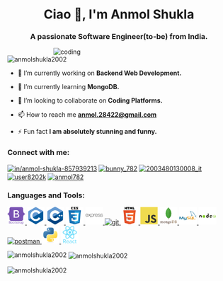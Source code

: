 <h1 align="center">Ciao 👋, I'm Anmol Shukla</h1>
<h3 align="center">A passionate Software Engineer(to-be) from India.</h3>
<img align="right" alt="coding" width="400" src="https://media1.giphy.com/media/zOvBKUUEERdNm/giphy.gif?cid=ecf05e475qv3mueql9dqiz46cqy8sleb8mih8ehe12t82e1y&rid=giphy.gif&ct=g">

<p align="left"> <img src="https://komarev.com/ghpvc/?username=anmolshukla2002&label=Profile%20views&color=0e75b6&style=flat" alt="anmolshukla2002" /> </p>

- 🔭 I’m currently working on **Backend Web Development.**

- 🌱 I’m currently learning **MongoDB.**

- 👯 I’m looking to collaborate on **Coding Platforms.**

- 📫 How to reach me **anmol.28422@gmail.com**

- ⚡ Fun fact **I am absolutely stunning and funny.**

<h3 align="left">Connect with me:</h3>
<p align="left">
<a href="https://linkedin.com/in/in/anmol-shukla-857939213" target="blank"><img align="center" src="https://raw.githubusercontent.com/rahuldkjain/github-profile-readme-generator/master/src/images/icons/Social/linked-in-alt.svg" alt="in/anmol-shukla-857939213" height="30" width="40" /></a>
<a href="https://instagram.com/bunny_782" target="blank"><img align="center" src="https://raw.githubusercontent.com/rahuldkjain/github-profile-readme-generator/master/src/images/icons/Social/instagram.svg" alt="bunny_782" height="30" width="40" /></a>
<a href="https://www.hackerrank.com/2003480130008_it" target="blank"><img align="center" src="https://raw.githubusercontent.com/rahuldkjain/github-profile-readme-generator/master/src/images/icons/Social/hackerrank.svg" alt="2003480130008_it" height="30" width="40" /></a>
<a href="https://www.leetcode.com/user8202k" target="blank"><img align="center" src="https://raw.githubusercontent.com/rahuldkjain/github-profile-readme-generator/master/src/images/icons/Social/leet-code.svg" alt="user8202k" height="30" width="40" /></a>
<a href="https://auth.geeksforgeeks.org/user/anmol782" target="blank"><img align="center" src="https://raw.githubusercontent.com/rahuldkjain/github-profile-readme-generator/master/src/images/icons/Social/geeks-for-geeks.svg" alt="anmol782" height="30" width="40" /></a>
</p>

<h3 align="left">Languages and Tools:</h3>
<p align="left"> <a href="https://getbootstrap.com" target="_blank" rel="noreferrer"> <img src="https://raw.githubusercontent.com/devicons/devicon/master/icons/bootstrap/bootstrap-plain-wordmark.svg" alt="bootstrap" width="40" height="40"/> </a> <a href="https://www.cprogramming.com/" target="_blank" rel="noreferrer"> <img src="https://raw.githubusercontent.com/devicons/devicon/master/icons/c/c-original.svg" alt="c" width="40" height="40"/> </a> <a href="https://www.w3schools.com/cpp/" target="_blank" rel="noreferrer"> <img src="https://raw.githubusercontent.com/devicons/devicon/master/icons/cplusplus/cplusplus-original.svg" alt="cplusplus" width="40" height="40"/> </a> <a href="https://www.w3schools.com/css/" target="_blank" rel="noreferrer"> <img src="https://raw.githubusercontent.com/devicons/devicon/master/icons/css3/css3-original-wordmark.svg" alt="css3" width="40" height="40"/> </a> <a href="https://expressjs.com" target="_blank" rel="noreferrer"> <img src="https://raw.githubusercontent.com/devicons/devicon/master/icons/express/express-original-wordmark.svg" alt="express" width="40" height="40"/> </a> <a href="https://git-scm.com/" target="_blank" rel="noreferrer"> <img src="https://www.vectorlogo.zone/logos/git-scm/git-scm-icon.svg" alt="git" width="40" height="40"/> </a> <a href="https://www.w3.org/html/" target="_blank" rel="noreferrer"> <img src="https://raw.githubusercontent.com/devicons/devicon/master/icons/html5/html5-original-wordmark.svg" alt="html5" width="40" height="40"/> </a> <a href="https://developer.mozilla.org/en-US/docs/Web/JavaScript" target="_blank" rel="noreferrer"> <img src="https://raw.githubusercontent.com/devicons/devicon/master/icons/javascript/javascript-original.svg" alt="javascript" width="40" height="40"/> </a> <a href="https://www.mongodb.com/" target="_blank" rel="noreferrer"> <img src="https://raw.githubusercontent.com/devicons/devicon/master/icons/mongodb/mongodb-original-wordmark.svg" alt="mongodb" width="40" height="40"/> </a> <a href="https://www.mysql.com/" target="_blank" rel="noreferrer"> <img src="https://raw.githubusercontent.com/devicons/devicon/master/icons/mysql/mysql-original-wordmark.svg" alt="mysql" width="40" height="40"/> </a> <a href="https://nodejs.org" target="_blank" rel="noreferrer"> <img src="https://raw.githubusercontent.com/devicons/devicon/master/icons/nodejs/nodejs-original-wordmark.svg" alt="nodejs" width="40" height="40"/> </a> <a href="https://postman.com" target="_blank" rel="noreferrer"> <img src="https://www.vectorlogo.zone/logos/getpostman/getpostman-icon.svg" alt="postman" width="40" height="40"/> </a> <a href="https://www.python.org" target="_blank" rel="noreferrer"> <img src="https://raw.githubusercontent.com/devicons/devicon/master/icons/python/python-original.svg" alt="python" width="40" height="40"/> </a> <a href="https://reactjs.org/" target="_blank" rel="noreferrer"> <img src="https://raw.githubusercontent.com/devicons/devicon/master/icons/react/react-original-wordmark.svg" alt="react" width="40" height="40"/> </a> </p>

<p><img align="left" src="https://github-readme-stats.vercel.app/api/top-langs?username=anmolshukla2002&show_icons=true&locale=en&layout=compact" alt="anmolshukla2002" /></p>

<p>&nbsp;<img align="center" src="https://github-readme-stats.vercel.app/api?username=anmolshukla2002&show_icons=true&locale=en" alt="anmolshukla2002" /></p>

<p><img align="center" src="https://github-readme-streak-stats.herokuapp.com/?user=anmolshukla2002&" alt="anmolshukla2002" /></p>
